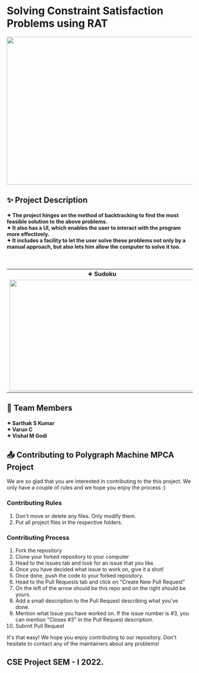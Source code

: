 # Solving Constraint Satisfaction Problems using RAT
<p align="center">
  <img width="700" height="400" src="https://user-images.githubusercontent.com/96786500/163424837-1a15a0fb-afa9-4d72-8cd1-d98301bdb254.gif">
</p>

## ✨ Project Description
<h4>✦ The project hinges on the method of backtracking to find the most feasible solution to the above problems.<br>
  ✦ It also has a UI, which enables the user to interact with the program more effectively.<br>
  ✦ It includes a facility to let the user solve these problems not only by a manual approach, but also lets him allow the computer to solve it too.</h4><br>

<table>
  <tr>
    <td align="center"><b>※ Sudoku</b></td>
    <td align="center"><b>※ Rat in a maze</b></td>
  </tr>
  <tr>
    <td><img src="https://user-images.githubusercontent.com/96786500/163427577-c680b04b-b0d5-4384-b7c0-9337c4a7f5d3.png" width=500 height=300></td>
    <td><img src="https://user-images.githubusercontent.com/96786500/163431445-0d67ec63-053e-4e6a-b300-8bd88d5e12d1.png" width=500 height=300></td>
  </tr>
 </table>
 
## 🤝 Team Members
<h4>✦ Sarthak S Kumar<br>
    ✦ Varun C<br>
    ✦ Vishal M Godi<br></h4>
    
    
## 📤 Contributing to Polygraph Machine MPCA Project
We are so glad that you are interested in contributing to the this project.
We only have a couple of rules and we hope you enjoy the process :)

### Contributing Rules
1. Don't move or delete any files. Only modify them.
2. Put all project files in the respective folders.

### Contributing Process
1. Fork the repository
2. Clone your forked repository to your computer
3. Head to the issues tab and look for an issue that you like.
4. Once you have decided what issue to work on, give it a shot!
5. Once done, push the code to your forked repository.
6. Head to the Pull Requests tab and click on "Create New Pull Request"
7. On the left of the arrow should be this repo and on the right should be yours.
8. Add a small description to the Pull Request describing what you've done.
9. Mention what Issue you have worked on. If the issue number is #3, you can mention "Closes #3" in the Pull Request description.
10. Submit Pull Request

It's that easy! We hope you enjoy contributing to our repository. Don't hesitate to contact any of the maintainers about any problems!

## CSE Project SEM - I 2022.
